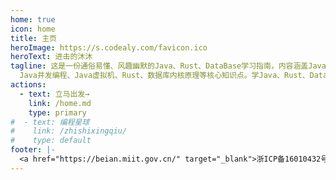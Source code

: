 ```yaml
---
home: true
icon: home
title: 主页
heroImage: https://s.codealy.com/favicon.ico
heroText: 进击的沐沐
tagline: 这是一份通俗易懂、风趣幽默的Java、Rust、DataBase学习指南，内容涵盖Java基础、
  Java并发编程、Java虚拟机、Rust、数据库内核原理等核心知识点。学Java、Rust、DataBase的进阶之路
actions:
  - text: 立马出发→
    link: /home.md
    type: primary
#  - text: 编程星球
#    link: /zhishixingqiu/
#    type: default
footer: |-
  <a href="https://beian.miit.gov.cn/" target="_blank">浙ICP备16010432号-9</a>
---
```


